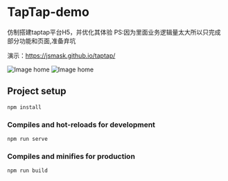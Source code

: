 # TapTap-demo
仿制搭建taptap平台H5，并优化其体验
PS:因为里面业务逻辑量太大所以只完成部分功能和页面,准备弃坑

演示：https://jsmask.github.io/taptap/


![Image home](http://pic.yupoo.com/jsmask/76f4afb0/7a3e5f03.png)
![Image home](http://pic.yupoo.com/jsmask/e5584fac/a0d4d4d7.png)

## Project setup
```
npm install
```

### Compiles and hot-reloads for development
```
npm run serve
```

### Compiles and minifies for production
```
npm run build
```
